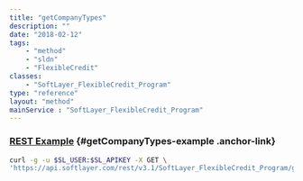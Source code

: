 ```yaml
---
title: "getCompanyTypes"
description: ""
date: "2018-02-12"
tags:
    - "method"
    - "sldn"
    - "FlexibleCredit"
classes:
    - "SoftLayer_FlexibleCredit_Program"
type: "reference"
layout: "method"
mainService : "SoftLayer_FlexibleCredit_Program"
---
```


### [REST Example](#getCompanyTypes-example) <a href="/article/rest/"><i class="fas fa-question"></i></a> {#getCompanyTypes-example .anchor-link} 
```bash
curl -g -u $SL_USER:$SL_APIKEY -X GET \
'https://api.softlayer.com/rest/v3.1/SoftLayer_FlexibleCredit_Program/getCompanyTypes'
```
